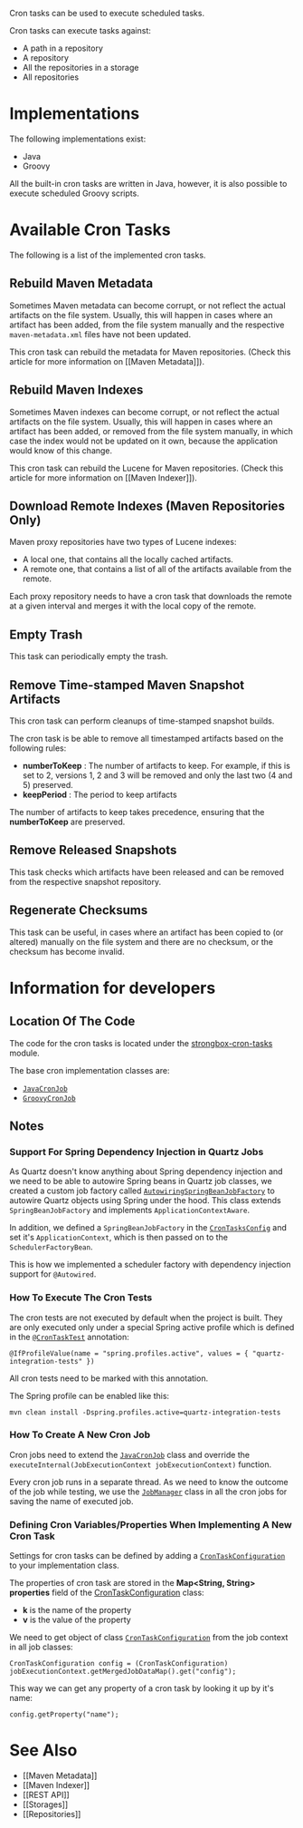 Cron tasks can be used to execute scheduled tasks.

Cron tasks can execute tasks against:
- A path in a repository
- A repository
- All the repositories in a storage
- All repositories

# Implementations

The following implementations exist:
* Java
* Groovy

All the built-in cron tasks are written in Java, however, it is also possible to execute scheduled Groovy scripts.

# Available Cron Tasks

The following is a list of the implemented cron tasks.

## Rebuild Maven Metadata

Sometimes Maven metadata can become corrupt, or not reflect the actual artifacts on the file system. Usually, this will happen in cases where an artifact has been added, from the file system manually and the respective `maven-metadata.xml` files have not been updated.

This cron task can rebuild the metadata for Maven repositories. (Check this article for more information on [[Maven Metadata]]).

## Rebuild Maven Indexes

Sometimes Maven indexes can become corrupt, or not reflect the actual artifacts on the file system. Usually, this will happen in cases where an artifact has been added, or removed from the file system manually, in which case the index would not be updated on it own, because the application would know of this change.

This cron task can rebuild the Lucene for Maven repositories. (Check this article for more information on [[Maven Indexer]]).

## Download Remote Indexes (Maven Repositories Only)

Maven proxy repositories have two types of Lucene indexes:
* A local one, that contains all the locally cached artifacts.
* A remote one, that contains a list of all of the artifacts available from the remote.

Each proxy repository needs to have a cron task that downloads the remote at a given interval and merges it with the local copy of the remote.

## Empty Trash

This task can periodically empty the trash.

## Remove Time-stamped Maven Snapshot Artifacts

This cron task can perform cleanups of time-stamped snapshot builds.

The cron task is be able to remove all timestamped artifacts based on the following rules:
* **numberToKeep** : The number of artifacts to keep. For example, if this is set to 2, versions 1, 2  and 3  will be removed and only the last two (4  and 5) preserved.
* **keepPeriod** : The period to keep artifacts

The number of artifacts to keep takes precedence, ensuring that the **numberToKeep** are preserved.

## Remove Released Snapshots

This task checks which artifacts have been released and can be removed from the respective snapshot repository.

## Regenerate Checksums

This task can be useful, in cases where an artifact has been copied to (or altered) manually on the file system and there are no checksum, or the checksum has become invalid.

# Information for developers

## Location Of The Code
The code for the cron tasks is located under the [strongbox-cron-tasks](https://github.com/strongbox/strongbox/tree/master/strongbox-cron-tasks) module.

The base cron implementation classes are:
* [`JavaCronJob`](https://github.com/strongbox/strongbox/blob/master/strongbox-cron-tasks/src/main/java/org.carlspring.strongbox/cron/api/jobs/JavaCronJob.java)
* [`GroovyCronJob`](https://github.com/strongbox/strongbox/blob/master/strongbox-cron-tasks/src/main/java/org.carlspring.strongbox/cron/api/jobs/GroovyCronJob.java)

## Notes

### Support For Spring Dependency Injection in Quartz Jobs

As Quartz doesn't know anything about Spring dependency injection and we need to be able to autowire Spring beans in Quartz job classes, we created a custom job factory called [`AutowiringSpringBeanJobFactory`](https://github.com/strongbox/strongbox/blob/master/strongbox-cron-tasks/src/main/java/org.carlspring.strongbox/cron/config/AutowiringSpringBeanJobFactory.java) to autowire Quartz objects using Spring under the hood. This class extends `SpringBeanJobFactory` and implements `ApplicationContextAware`.

In addition, we defined a `SpringBeanJobFactory` in the [`CronTasksConfig`](https://github.com/strongbox/strongbox/blob/master/strongbox-cron-tasks/src/main/java/org.carlspring.strongbox/cron/config/CronTasksConfig.java) and set it's `ApplicationContext`, which is then passed on to the `SchedulerFactoryBean`.

This is how we implemented a scheduler factory with dependency injection support for `@Autowired`.

### How To Execute The Cron Tests

The cron tests are not executed by default when the project is built. They are only executed only under a special Spring active profile which is defined in the [`@CronTaskTest`](https://github.com/strongbox/strongbox/blob/master/strongbox-cron-tasks/src/test/java/org.carlspring.strongbox.cron/context/CronTaskTest.java) annotation:

    @IfProfileValue(name = "spring.profiles.active", values = { "quartz-integration-tests" })

All cron tests need to be marked with this annotation.

The Spring profile can be enabled like this:

    mvn clean install -Dspring.profiles.active=quartz-integration-tests 

### How To Create A New Cron Job

Cron jobs need to extend the [`JavaCronJob`](https://github.com/strongbox/strongbox/blob/master/strongbox-cron-tasks/src/main/java/org.carlspring.strongbox/cron/api/jobs/JavaCronJob.java) class and override the `executeInternal(JobExecutionContext jobExecutionContext)` function.

Every cron job runs in a separate thread. As we need to know the outcome of the job while testing, we use the [`JobManager`](https://github.com/strongbox/strongbox/blob/master/strongbox-cron-tasks/src/main/java/org.carlspring.strongbox/cron/config/JobManager.java) class in all the cron jobs for saving the name of executed job.    

### Defining Cron Variables/Properties When Implementing A New Cron Task

Settings for cron tasks can be defined by adding a [`CronTaskConfiguration`](https://github.com/strongbox/strongbox/blob/master/strongbox-cron-tasks/src/main/java/org.carlspring.strongbox/cron/domain/CronTaskConfiguration.java) to your implementation class.

The properties of cron task are stored in the **Map<String, String> properties** field of the [CronTaskConfiguration](https://github.com/strongbox/strongbox/blob/master/strongbox-cron-tasks/src/main/java/org.carlspring.strongbox/cron/domain/CronTaskConfiguration.java) class:

 * **k** is the name of the property
 * **v** is the value of the property
 
We need to get object of class [`CronTaskConfiguration`](https://github.com/strongbox/strongbox/blob/master/strongbox-cron-tasks/src/main/java/org.carlspring.strongbox/cron/domain/CronTaskConfiguration.java) from the job context in all job classes:

    CronTaskConfiguration config = (CronTaskConfiguration) jobExecutionContext.getMergedJobDataMap().get("config");

This way we can get any property of a cron task by looking it up by it's name:

    config.getProperty("name");


# See Also
* [[Maven Metadata]]
* [[Maven Indexer]]
* [[REST API]]
* [[Storages]]
* [[Repositories]]
